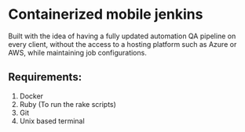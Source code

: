 # **Containerized mobile jenkins**
Built with the idea of having a fully updated automation QA pipeline on every client, without the access to a hosting platform such as Azure or AWS, while maintaining job configurations.


## Requirements:
1. Docker
2. Ruby (To run the rake scripts)
3. Git
4. Unix based terminal